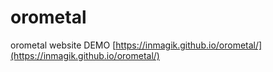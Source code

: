 # orometal
orometal website
DEMO [https://inmagik.github.io/orometal/](https://inmagik.github.io/orometal/)
